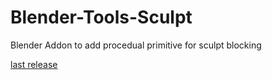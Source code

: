 # Blender-Tools-Sculpt
Blender Addon to add procedual primitive for sculpt blocking

[last release](https://github.com/anfeo/Blender-Tools-Sculpt/releases/tag/latest)
